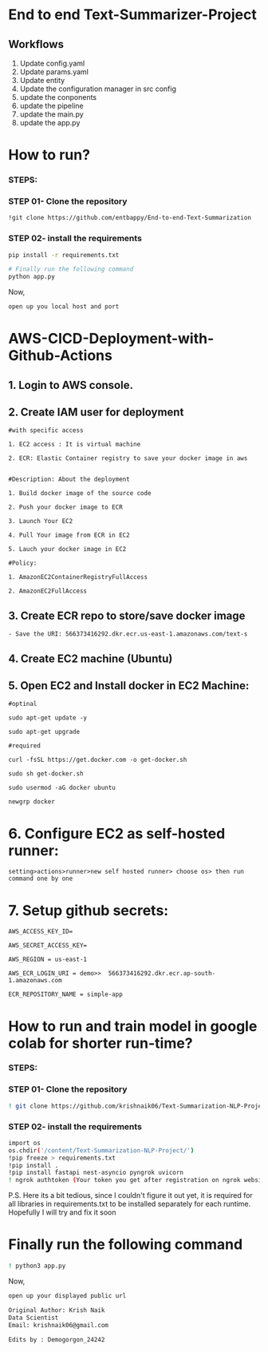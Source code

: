 # End to end Text-Summarizer-Project

## Workflows

1. Update config.yaml
2. Update params.yaml
3. Update entity
4. Update the configuration manager in src config
5. update the conponents
6. update the pipeline
7. update the main.py
8. update the app.py


# How to run?
### STEPS:

### STEP 01- Clone the repository

```bash
!git clone https://github.com/entbappy/End-to-end-Text-Summarization
```

### STEP 02- install the requirements
```bash
pip install -r requirements.txt
```


```bash
# Finally run the following command
python app.py
```

Now,
```bash
open up you local host and port
```





# AWS-CICD-Deployment-with-Github-Actions

## 1. Login to AWS console.

## 2. Create IAM user for deployment

	#with specific access

	1. EC2 access : It is virtual machine

	2. ECR: Elastic Container registry to save your docker image in aws


	#Description: About the deployment

	1. Build docker image of the source code

	2. Push your docker image to ECR

	3. Launch Your EC2 

	4. Pull Your image from ECR in EC2

	5. Lauch your docker image in EC2

	#Policy:

	1. AmazonEC2ContainerRegistryFullAccess

	2. AmazonEC2FullAccess

	
## 3. Create ECR repo to store/save docker image
    - Save the URI: 566373416292.dkr.ecr.us-east-1.amazonaws.com/text-s

	
## 4. Create EC2 machine (Ubuntu) 

## 5. Open EC2 and Install docker in EC2 Machine:
	
	
	#optinal

	sudo apt-get update -y

	sudo apt-get upgrade
	
	#required

	curl -fsSL https://get.docker.com -o get-docker.sh

	sudo sh get-docker.sh

	sudo usermod -aG docker ubuntu

	newgrp docker
	
# 6. Configure EC2 as self-hosted runner:
    setting>actions>runner>new self hosted runner> choose os> then run command one by one


# 7. Setup github secrets:

    AWS_ACCESS_KEY_ID=

    AWS_SECRET_ACCESS_KEY=

    AWS_REGION = us-east-1

    AWS_ECR_LOGIN_URI = demo>>  566373416292.dkr.ecr.ap-south-1.amazonaws.com

    ECR_REPOSITORY_NAME = simple-app

# How to run and train model in google  colab for shorter run-time?
### STEPS:

### STEP 01- Clone the repository

```bash
! git clone https://github.com/krishnaik06/Text-Summarization-NLP-Project.git
```
### STEP 02- install the requirements
```bash
import os
os.chdir('/content/Text-Summarization-NLP-Project/')
!pip freeze > requirements.txt
!pip install .
!pip install fastapi nest-asyncio pyngrok uvicorn
! ngrok authtoken (Your token you get after registration on ngrok website)
```
P.S. Here its a bit tedious, since I couldn't figure it out yet, it is required for all libraries in requirements.txt to be installed separately for each runtime. Hopefully I will try and fix it soon

# Finally run the following command
```bash
! python3 app.py
```
Now,
```bash
open up your displayed public url 
```

```bash
Original Author: Krish Naik
Data Scientist
Email: krishnaik06@gmail.com

Edits by : Demogorgon_24242
```
